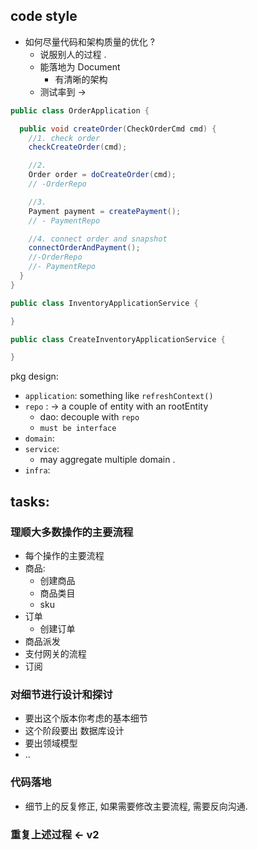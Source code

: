 ## code style

- 如何尽量代码和架构质量的优化 ?
    - 说服别人的过程 .
    - 能落地为 Document
        - 有清晰的架构
    - 测试率到 ->

```java
public class OrderApplication {

  public void createOrder(CheckOrderCmd cmd) {
    //1. check order
    checkCreateOrder(cmd);

    //2. 
    Order order = doCreateOrder(cmd);
    // -OrderRepo

    //3. 
    Payment payment = createPayment();
    // - PaymentRepo

    //4. connect order and snapshot
    connectOrderAndPayment();
    //-OrderRepo
    //- PaymentRepo
  }
}
```

```java
public class InventoryApplicationService {

}

public class CreateInventoryApplicationService {

}
```


pkg design:

- `application`: something like `refreshContext()`
- `repo` : -> a couple of entity with an rootEntity
    - dao: decouple with `repo`
    - `must be interface`
- `domain`:
- `service`:
    - may aggregate multiple domain .
- `infra`:


## tasks:

### 理顺大多数操作的主要流程

- 每个操作的主要流程
- 商品:
    - 创建商品
    - 商品类目
    - sku
- 订单
  - 创建订单
- 商品派发
- 支付网关的流程
- 订阅

### 对细节进行设计和探讨

- 要出这个版本你考虑的基本细节
- 这个阶段要出 数据库设计
- 要出领域模型
- ..

### 代码落地

- 细节上的反复修正, 如果需要修改主要流程, 需要反向沟通.

### 重复上述过程 <- v2